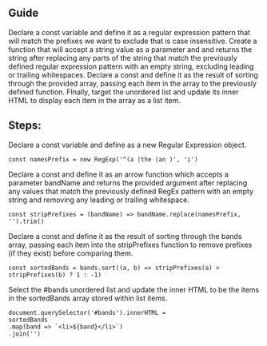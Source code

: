 ## Guide

Declare a const variable and define it as a regular expression pattern that will match the prefixes we want to exclude that is case insensitive. Create a function that will accept a string value as a parameter and and returns the string after replacing any parts of the string that match the previously defined regular expression pattern with an empty string, excluding leading or trailing whitespaces. Declare a const and define it as the result of sorting through the provided array, passing each item in the array to the previously defined function. FInally, target the unordered list and update its inner HTML to display each item in the array as a list item.

## Steps:

Declare a const variable and define as a new Regular Expression object.

    const namesPrefix = new RegExp('^(a |the |an )', 'i')

Declare a const and define it as an arrow function which accepts a parameter bandName and returns the provided argument after replacing any values that match the previously defined RegEx pattern with an empty string and removing any leading or trailing whitespace.

    const stripPrefixes = (bandName) => bandName.replace(namesPrefix, '').trim()

Declare a const and define it as the result of sorting through the bands array, passing each item into the stripPrefixes function to remove prefixes (if they exist) before comparing them.

    const sortedBands = bands.sort((a, b) => stripPrefixes(a) > stripPrefixes(b) ? 1 : -1)

Select the #bands unordered list and update the inner HTML to be the items in the sortedBands array stored within list items.

    document.querySelector('#bands').innerHTML =
    sortedBands
    .map(band => `<li>${band}</li>`)
    .join('')
